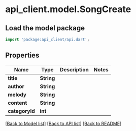 # api_client.model.SongCreate

## Load the model package
```dart
import 'package:api_client/api.dart';
```

## Properties
Name | Type | Description | Notes
------------ | ------------- | ------------- | -------------
**title** | **String** |  | 
**author** | **String** |  | 
**melody** | **String** |  | 
**content** | **String** |  | 
**categoryId** | **int** |  | 

[[Back to Model list]](../README.md#documentation-for-models) [[Back to API list]](../README.md#documentation-for-api-endpoints) [[Back to README]](../README.md)



